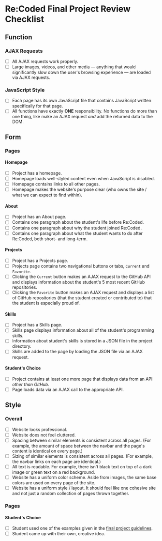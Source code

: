 # Re:Coded Final Project Review Checklist

## Function
### AJAX Requests
- [ ] All AJAX requests work properly.
- [ ] Large images, videos, and other media — anything that would significantly slow down the user's browsing experience — are loaded via AJAX requests.

### JavaScript Style
- [ ] Each page has its own JavaScript file that contains JavaScript written specifically for that page.
- [ ] All functions have exactly **ONE** responsibility. No functions do more than one thing, like make an AJAX request *and* add the returned data to the DOM.

## Form
### Pages
#### Homepage
- [ ] Project has a homepage.
- [ ] Homepage loads well-styled content even when JavaScript is disabled.
- [ ] Homepage contains links to all other pages.
- [ ] Homepage makes the website's purpose clear (who owns the site / what we can expect to find within).

#### About
- [ ] Project has an About page.
- [ ] Contains one paragraph about the student's life before Re:Coded.
- [ ] Contains one paragraph about why the student joined Re:Coded.
- [ ] Contains one paragraph about what the student wants to do after Re:Coded, both short- and long-term.

#### Projects
- [ ] Project has a Projects page.
- [ ] Projects page contains two navigational buttons or tabs, `Current` and `Favorite`.
- [ ] Clicking the `Current` button makes an AJAX request to the GitHub API and displays information about the student's 5 most recent GitHub repositories.
- [ ] Clicking the `Favorite` button makes an AJAX request and displays a list of GitHub repositories (that the student created or contributed to) that the student is especially proud of.

#### Skills
- [ ] Project has a Skills page.
- [ ] Skills page displays information about all of the student's programming skills.
- [ ] Information about student's skills is stored in a JSON file in the project directory.
- [ ] Skills are added to the page by loading the JSON file via an AJAX request.

#### Student's Choice
- [ ] Project contains at least one more page that displays data from an API *other than GitHub*.
- [ ] Page loads data via an AJAX call to the appropriate API.

## Style
### Overall
- [ ] Website looks professional.
- [ ] Website does not feel cluttered.
- [ ] Spacing between similar elements is consistent across all pages. (For example, the amount of space between the navbar and the page's content is identical on every page.)
- [ ] Sizing of similar elements is consistent across all pages. (For example, the navbar links on each page are identical.)
- [ ] All text is readable. For example, there isn't black text on top of a dark image or green text on a red background.
- [ ] Website has a uniform color scheme. Aside from images, the same base colors are used on every page of the site.
- [ ] Website has a uniform style / layout. It should feel like one cohesive site and not just a random collection of pages thrown together.

### Pages
#### Student's Choice
- [ ] Student used one of the examples given in the [final project guidelines](https://github.com/gj/re-coded-js-final-project/blob/master/README.md).
- [ ] Student came up with their own, creative idea.
